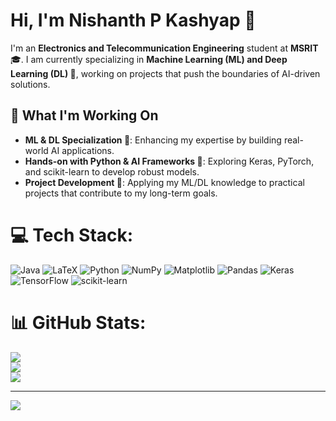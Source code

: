 # Hi, I'm Nishanth P Kashyap 👋  

I'm an **Electronics and Telecommunication Engineering** student at **MSRIT** 🎓. I am currently specializing in **Machine Learning (ML) and Deep Learning (DL) 🧠**, working on projects that push the boundaries of AI-driven solutions.  

## 🚀 What I'm Working On  
- **ML & DL Specialization 🧠**: Enhancing my expertise by building real-world AI applications.  
- **Hands-on with Python & AI Frameworks 🐍**: Exploring Keras, PyTorch, and scikit-learn to develop robust models.  
- **Project Development 🔧**: Applying my ML/DL knowledge to practical projects that contribute to my long-term goals.  

# 💻 Tech Stack:
![Java](https://img.shields.io/badge/java-%23ED8B00.svg?style=for-the-badge&logo=openjdk&logoColor=white) ![LaTeX](https://img.shields.io/badge/latex-%23008080.svg?style=for-the-badge&logo=latex&logoColor=white) ![Python](https://img.shields.io/badge/python-3670A0?style=for-the-badge&logo=python&logoColor=ffdd54) ![NumPy](https://img.shields.io/badge/numpy-%23013243.svg?style=for-the-badge&logo=numpy&logoColor=white) ![Matplotlib](https://img.shields.io/badge/Matplotlib-%23ffffff.svg?style=for-the-badge&logo=Matplotlib&logoColor=black) ![Pandas](https://img.shields.io/badge/pandas-%23150458.svg?style=for-the-badge&logo=pandas&logoColor=white) ![Keras](https://img.shields.io/badge/Keras-%23D00000.svg?style=for-the-badge&logo=Keras&logoColor=white) ![TensorFlow](https://img.shields.io/badge/TensorFlow-%23FF6F00.svg?style=for-the-badge&logo=TensorFlow&logoColor=white) ![scikit-learn](https://img.shields.io/badge/scikit--learn-%23F7931E.svg?style=for-the-badge&logo=scikit-learn&logoColor=white)
# 📊 GitHub Stats:
![](https://github-readme-stats.vercel.app/api?username=nishu-2004&theme=dark&hide_border=false&include_all_commits=false&count_private=false)<br/>
![](https://nirzak-streak-stats.vercel.app/?user=nishu-2004&theme=dark&hide_border=false)<br/>
![](https://github-readme-stats.vercel.app/api/top-langs/?username=nishu-2004&theme=dark&hide_border=false&include_all_commits=false&count_private=false&layout=compact)

---
[![](https://visitcount.itsvg.in/api?id=nishu-2004&icon=0&color=0)](https://visitcount.itsvg.in)

<!-- Proudly created with GPRM ( https://gprm.itsvg.in ) -->
